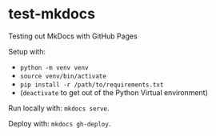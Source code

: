 # test-mkdocs

Testing out MkDocs with GitHub Pages

Setup with:

- `python -m venv venv`
- `source venv/bin/activate`
- `pip install -r /path/to/requirements.txt`
- (`deactivate` to get out of the Python Virtual environment)

Run locally with: `mkdocs serve`.

Deploy with: `mkdocs gh-deploy`.
